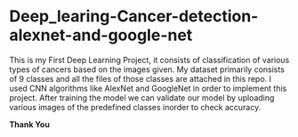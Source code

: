 # Deep_learing-Cancer-detection-alexnet-and-google-net

This is my First Deep Learning Project, it consists of classification of various types of cancers based on the images given. My dataset primarily consists of 9 classes
and all the files of those classes are attached in this repo. I used CNN algorithms like AlexNet and GoogleNet in order to implement this project. After training the model
we can validate our model by uploading various images of the predefined classes inorder to check accuracy.

**Thank You**
